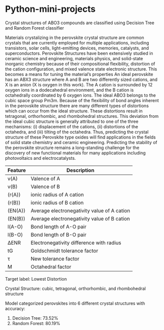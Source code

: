 # Python-mini-projects

Crystal structures of ABO3 compounds are classified using Decision Tree and Random Forest classifier

Materials crystalizing in the perovskite crystal structure are common crystals that are currently employed for multiple applications, including transistors, solar cells, light-emitting devices, memories, catalysts, and superconductors. Perovskite Structures have been extensively studied in ceramic science and engineering, materials physics, and solid-state inorganic chemistry because of their compositional flexibility, distortion of the cation configuration, and mixed valence state electronic structure. This becomes a means for tuning the material’s properties An ideal perovskite has an ABX3 structure where A and B are two differently sized cations, and X is an anion (X is oxygen in this work). The A cation is surrounded by 12 oxygen ions in a dodecahedral environment, and the B cation is octahedrally coordinated by 6 oxygen ions. The ideal ABO3 belongs to the cubic space group Pm3m. Because of the flexibility of bond angles inherent in the perovskite structure there are many different types of distortions which can occur from the ideal structure. These distortions result in tetragonal, orthorhombic, and rhombohedral structures. This deviation from the ideal cubic structure is generally attributed to one of the three mechanisms: (i) displacement of the cations, (ii) distortions of the octahedra, and (iii) tilting of the octahedra. Thus, predicting the crystal structure of these Perovskite type oxides will find applications in the fields of solid state chemistry and ceramic engineering. Predicting the stability of the perovskite structure remains a long-standing challenge for the discovery of new functional materials for many applications including photovoltaics and electrocatalysts.

| Feature | Description |
|---------|-------------|
| v(A) | Valence of A |
| v(B) | Valence of B |
| (r(A)) | ionic radius of A cation |
| (r(B)) | ionic radius of B cation |
| (EN(A)) | Average electronegativity value of A cation |
| (EN(B)) | Average electronegativity value of B cation |
| l(A-O) | Bond length of A-O pair |
| l(B-O) | Bond length of B-O pair |
| ΔENR | Electronegativity difference with radius |
| tG | Goldschmidt tolerance factor |
| τ | New tolerance factor |
| Μ | Octahedral factor |

Target label: Lowest Distortion

Crystal Structure: cubic, tetragonal, orthorhombic, and rhombohedral structure


Model categorized perovskites into 6 different crystal structures with accuracy:
1. Decision Tree: 73.52%
2. Random Forest: 80.19%

